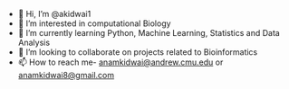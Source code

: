 - 👋 Hi, I’m @akidwai1
- 👀 I’m interested in computational Biology
- 🌱 I’m currently learning Python, Machine Learning, Statistics and Data Analysis
- 💞️ I’m looking to collaborate on projects related to Bioinformatics
- 📫 How to reach me- anamkidwai@andrew.cmu.edu or anamkidwai8@gmail.com

<!---
akidwai1/akidwai1 is a ✨ special ✨ repository because its `README.md` (this file) appears on your GitHub profile.
You can click the Preview link to take a look at your changes.
--->
